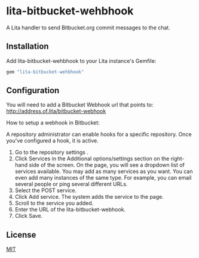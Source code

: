# lita-bitbucket-wehbhook

A Lita handler to send Bitbucket.org commit messages to the chat.

## Installation

Add lita-bitbucket-wehbhook to your Lita instance's Gemfile:

``` ruby
gem "lita-bitbucket-wehbhook"
```

## Configuration

You will need to add a Bitbucket Webhook url that points to: http://address.of.lita/bitbucket-webhook

How to setup a webhook in Bitbucket:

A repository administrator can enable hooks for a specific repository. Once you've configured a hook, it is active.

1. Go to the repository settings .
2. Click Services in the Additional options/settings section on the right-hand side of the screen.
On the page, you will see a dropdown list of services available. You may add as many services as you want. You can even add many instances of the same type. For example, you can email several people or ping several different URLs.
3. Select the POST service.
4. Click Add service.
The system adds the service to the page.
5. Scroll to the service you added.
6. Enter the URL of the lita-bitbucket-webhook.
7. Click Save.



## License

[MIT](http://opensource.org/licenses/MIT)